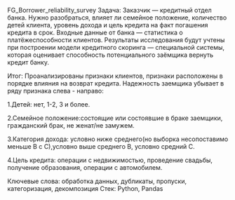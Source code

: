 FG_Borrower_reliability_survey
Задача:
Заказчик — кредитный отдел банка. Нужно разобраться, влияет ли семейное положение, количество детей клиента, уровень дохода и цель кредита на факт погашения кредита в срок.
Входные данные от банка — статистика о платёжеспособности клиентов. Результаты исследования будут учтены при построении модели кредитного скоринга — специальной системы, которая оценивает способность потенциального заёмщика вернуть кредит банку.

Итог:
Проанализированы признаки клиентов, признаки расположены в порядке влияния на возврат кредита.
Надежность заемщика убывает в ряду признака слева - направо:

1.Детей: нет, 1-2, 3 и более. 

2.Семейное положение:состоящие или состоявшие в браке заемщики, гражданский брак, не женат/не замужем. 

3.Категория дохода: условно ниже среднего(но выборка несопоставимо меньше B с С),условно выше среднего B, условно средний C.

4.Цель кредита: операции с недвижимостью, проведение свадьбы, получение образования, операции с автомобилем.

Ключевые слова: обработка данных, дубликаты, пропуски, категоризация, декомпозиция
Стек: Python, Pandas
